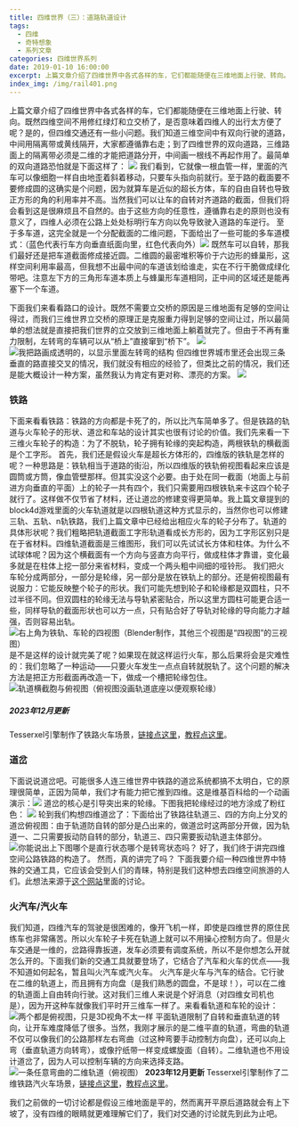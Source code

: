 ```yaml
---
title: 四维世界（三）：道路轨道设计
tags:
  - 四维
  - 奇特想象
  - 系列文章
categories: 四维世界系列
date: 2019-01-10 16:00:00
excerpt: 上篇文章介绍了四维世界中各式各样的车，它们都能随便在三维地面上行驶、转向。既然四维空间不用修红绿灯和立交桥了，是否意味着四维人的出行太方便了呢？是的，但四维交通还有一些小问题。我们知道三维空间中有双向行驶的道路，中间用隔离带或黄线隔开，大家都遵循靠右走；到了四维世界的双向道路，三维路面上的隔离带必须是二维的才能把道路分开，中间画一根线不再起作用了……
index_img: /img/rail401.png
---
```

上篇文章介绍了四维世界中各式各样的车，它们都能随便在三维地面上行驶、转向。既然四维空间不用修红绿灯和立交桥了，是否意味着四维人的出行太方便了呢？是的，但四维交通还有一些小问题。我们知道三维空间中有双向行驶的道路，中间用隔离带或黄线隔开，大家都遵循靠右走；到了四维世界的双向道路，三维路面上的隔离带必须是二维的才能把道路分开，中间画一根线不再起作用了。最简单的双向道路恐怕就是下面这样了：
![](/img/rail401.png)<!--more-->
我们看到，它就像一根血管一样，里面的汽车可以像细胞一样自由地歪着斜着移动，只要车头指向前就行。至于路的截面要不要修成圆的这确实是个问题，因为就算车是近似的超长方体，车的自由自转也导致正方形的角的利用率并不高。当然我们可以让车的自转对齐道路的截面，但我们将会看到这是很麻烦且不自然的。由于这些方向的任意性，遵循靠右走的原则也没有意义了，四维人必须在公路上处处标明行车方向以免导致驶入道路的车逆行。
至于多车道，这完全就是一个分配截面的二维问题，下面给出了一些可能的多车道模式：（蓝色代表行车方向垂直纸面向里，红色代表向外）![](/img/rail402.png)
既然车可以自转，那我们最好还是把车道截面修成接近圆。二维圆的最密堆积等价于六边形的蜂巢形，这样空间利用率最高，但我想不出最中间的车道该划给谁走，实在不行干脆做成绿化带吧。注意左下方的三角形车道本质上与蜂巢形车道相同，正中间的区域还是能再塞下一个车道。

下面我们来看看路口的设计。既然不需要立交桥的原因是三维地面有足够的空间让得过，而我们三维世界立交桥的原理正是克服重力得到足够的空间让过，所以最简单的想法就是直接把我们世界的立交放到三维地面上躺着就完了。但由于不再有重力限制，左转弯的车辆可以从“桥上”直接窜到“桥下”。
![](/img/rail401.jpg)
![我把路画成透明的，以显示里面左转弯的结构](/img/rail402.jpg)
但四维世界城市里还会出现三条垂直的路直接交叉的情况，我们就没有相应的经验了，但类比之前的情况，我们还是能大概设计一种方案，虽然我认为肯定有更对称、漂亮的方案。
![](/img/rail403.jpg)
### 铁路
下面来看看铁路：铁路的方向都是卡死了的，所以比汽车简单多了。但是铁路的轨道与火车轮子的形状、道岔和车站的设计其实也很有讨论的价值。我们先来看一下三维火车轮子的构造：为了不脱轨，轮子拥有轮缘的突起构造，两根铁轨的横截面是个工字形。
首先，我们还是假设火车是超长方体形的，四维版的铁轨是怎样的呢？一种思路是：铁轨相当于道路的街沿，所以四维版的铁轨俯视图看起来应该是圆筒或方筒，像血管壁那样。但其实没这个必要。由于处在同一截面（地面上与前进方向垂直的平面）上的轮子一共有四个，我们只需要用四根铁轨来卡这四个轮子就行了。这样做不仅节省了材料，还让道岔的修建变得更简单。我上篇文章提到的block4d游戏里面的火车轨道就是以四根轨道这种方式显示的，当然你也可以修建三轨、五轨、n轨铁路，我们上篇文章中已经给出相应火车的轮子分布了。轨道的具体形状呢？我们粗略把轨道截面工字形轨道看成长方形的，因为工字形区别只是在于省材料。四维轨道截面是三维图形，我们可以先试试长方体和柱体。为什么不试球体呢？因为这个横截面有一个方向与竖直方向平行，做成柱体才靠谱，变化最多就是在柱体上挖一部分来省材料，变成一个两头粗中间细的哑铃形。
我们把火车轮分成两部分，一部分是轮缘，另一部分是放在铁轨上的部分。还是俯视图最有说服力：它能反映整个轮子的形状。我们可能先想到轮子和轮缘都是双圆柱，只不过半径不同。但双圆柱的轮缘无法与导轨紧密贴合，所以这里方圆柱可能更合适一些，同样导轨的截面形状也可以方一点，只有贴合好了导轨对轮缘的导向能力才越强，否则容易出轨。
![右上角为铁轨、车轮的四视图（Blender制作，其他三个视图是“四视图”的三视图）](/img/rail403.png)
是不是这样的设计就完美了呢？如果现在就这样运行火车，那么后果将会是灾难性的：我们忽略了一种运动——只要火车发生一点点自转就脱轨了。这个问题的解决方法是把正方形截面再改造一下，做成一个槽把轮缘包住。
![轨道横截胞与俯视图（俯视图没画轨道底座以便观察轮缘）](/img/rail404.png)
##### 2023年12月更新
Tesserxel引擎制作了铁路火车场景，[链接点这里](/tesserxel/examples/#rails::rail1d)，[教程点这里](/archives/tesserxel-flightsim/)。
### 道岔
下面说说道岔吧。可能很多人连三维世界中铁路的道岔系统都搞不太明白，它的原理很简单，正因为简单，我们才有能力把它推到四维。这是维基百科给的一个动画演示：![](https://upload.wikimedia.org/wikipedia/commons/thumb/d/d1/Funzionamento_Deviatoio.gif/675px-Funzionamento_Deviatoio.gif)
道岔的核心是引导突出来的轮缘。下图我把轮缘经过的地方涂成了粉红色：
![](/img/rail405.png)
轮到我们构想四维道岔了：下面给出了铁路往轨道三、四的方向上分叉的道岔俯视图：由于轨道防自转的部分是凸出来的，做道岔时这两部分开做，因为轨道一、二只需要扳动防自转的部分，轨道三、四只需要扳动轨道主体部分。
![你能说出上下图哪个是直行状态哪个是转弯状态吗？](/img/rail404.jpg)
好了，我们终于讲完四维空间公路铁路的构造了。
然而，真的讲完了吗？
下面我要介绍一种四维世界中特殊的交通工具，它应该会受到人们的青睐，特别是我们这种想去四维空间旅游的人们。此想法来源于[这个网站](http://hi.gher.space/forum/viewforum.php?f=27)里面的讨论。<a name="planar-rail"></a>
### 火汽车/汽火车
我们知道，四维汽车的驾驶是很困难的，像开飞机一样，即使是四维世界的原住民练车也非常痛苦。所以火车轮子卡死在轨道上就可以不用操心控制方向了。但是火车交通是一维的，岔路得靠扳道，发车必须要有调度系统，所以不是你想怎么开就怎么开的。下面我们新的交通工具就要登场了，它结合了汽车和火车的优点——我不知道如何起名，暂且叫火汽车或汽火车。
火汽车是火车与汽车的结合。它行驶在二维的轨道上，而且拥有方向盘（是我们熟悉的圆盘，不是球！），可以在二维的轨道面上自由转向行驶。这对我们三维人来说是个好消息（对四维女司机也是），因为开这种车就像我们平时开三维车一样了。来看看轨道和车轮的设计：
![两个都是俯视图，只是3D视角不太一样](/img/rail405.jpg)
平面轨道限制了自转和垂直轨道的转向，让开车难度降低了很多。当然，我刚才展示的是二维平直的轨道，弯曲的轨道不仅可以像我们的公路那样左右弯曲（过这种弯要手动控制方向盘），还可以向上弯（垂直轨道方向转弯），或像拧纸带一样变成螺旋面（自转）。二维轨道也不用设计道岔了，因为人可以控制车辆的方向来选择支路。
![一条任意弯曲的二维轨道（俯视图）](/img/rail406.jpg)
**2023年12月更新**
Tesserxel引擎制作了二维铁路汽火车场景，[链接点这里](/tesserxel/examples/#rails::rail2d)，[教程点这里](/archives/tesserxel-flightsim/)。

我们之前做的一切讨论都是假设三维地面是平的，然而离开平原后道路就会有上下坡了，没有四维的眼睛就更难理解它们了，我们对交通的讨论就先到此为止吧。
